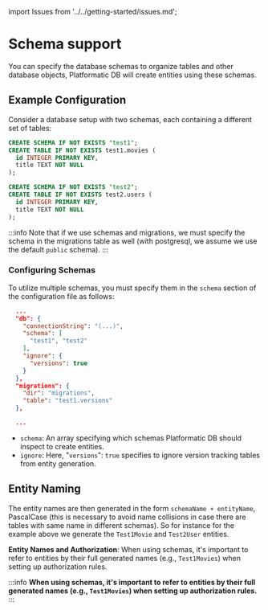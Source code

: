 import Issues from '../../getting-started/issues.md';

# Schema support

You can specify the database schemas to organize tables and other database objects, Platformatic DB will create entities using these schemas. 


## Example Configuration 

Consider a database setup with two schemas, each containing a different set of tables:

```sql 
CREATE SCHEMA IF NOT EXISTS "test1";
CREATE TABLE IF NOT EXISTS test1.movies (
  id INTEGER PRIMARY KEY,
  title TEXT NOT NULL
);

CREATE SCHEMA IF NOT EXISTS "test2";
CREATE TABLE IF NOT EXISTS test2.users (
  id INTEGER PRIMARY KEY,
  title TEXT NOT NULL
);
```
:::info
Note that if we use schemas and migrations, we must specify the schema in the migrations table as well 
(with postgresql, we assume we use the default `public` schema).
:::

### Configuring Schemas

To utilize multiple schemas, you must specify them in the `schema` section of the configuration file as follows:

```json
  ...
  "db": {
    "connectionString": "(...)",
    "schema": [
      "test1", "test2"
    ],
    "ignore": {
      "versions": true
    }
  },
  "migrations": {
    "dir": "migrations",
    "table": "test1.versions"
  },

  ...
```

- `schema`: An array specifying which schemas Platformatic DB should inspect to create entities.
- `ignore`: Here, "`versions`": `true` specifies to ignore version tracking tables from entity generation.

## Entity Naming 

The entity names are then generated in the form `schemaName + entityName`, PascalCase (this is necessary to avoid name collisions in case there are tables with same name in different schemas).
So for instance for the example above we generate the `Test1Movie` and `Test2User` entities.

**Entity Names and Authorization**: When using schemas, it's important to refer to entities by their full generated names (e.g., `Test1Movies`) when setting up authorization rules.

:::info
**When using schemas, it's important to refer to entities by their full generated names (e.g., `Test1Movies`) when setting up authorization rules.**
:::

<Issues />
